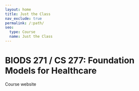 ```yaml
---
layout: home
title: Just the Class
nav_exclude: true
permalink: /:path/
seo:
  type: Course
  name: Just the Class
---
```


# BIODS 271 / CS 277: Foundation Models for Healthcare

Course website